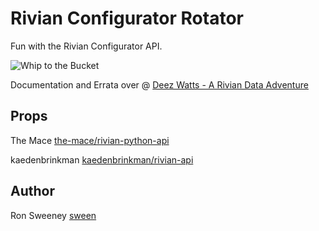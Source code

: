# Rivian Configurator Rotator
Fun with the Rivian Configurator API.

<img src="https://github.com/sween/rivian-configurator-rotator/raw/main/assets/rivian_rotator.gif" alt="Whip to the Bucket">

Documentation and Errata over @ [Deez Watts - A Rivian Data Adventure](https://www.deezwatts.com)

## Props
The Mace [the-mace/rivian-python-api](https://github.com/the-mace/rivian-python-api)  

kaedenbrinkman [kaedenbrinkman/rivian-api](https://github.com/kaedenbrinkman/rivian-api)  


## Author
Ron Sweeney [sween](https://www.github.com/sween)

